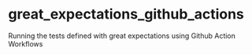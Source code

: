 # great_expectations_github_actions
Running the tests defined with great expectations using Github Action Workflows

